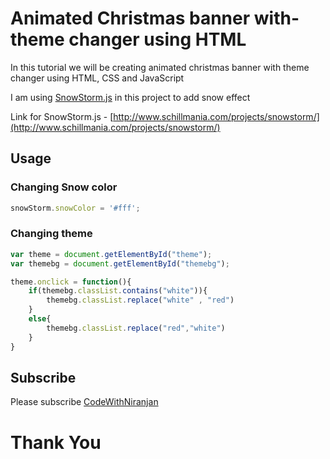 # Animated Christmas banner with-theme changer using HTML

In this tutorial we will be creating animated christmas banner with theme changer using HTML, CSS and JavaScript

I am using [SnowStorm.js](http://www.schillmania.com/projects/snowstorm/) in this project to add snow effect

Link for SnowStorm.js - [http://www.schillmania.com/projects/snowstorm/](http://www.schillmania.com/projects/snowstorm/)

## Usage

### Changing Snow color

```javascript
snowStorm.snowColor = '#fff';
```

### Changing theme

```javascript
var theme = document.getElementById("theme");
var themebg = document.getElementById("themebg");

theme.onclick = function(){
    if(themebg.classList.contains("white")){
        themebg.classList.replace("white" , "red")
    }
    else{
        themebg.classList.replace("red","white")
    }
}
```

## Subscribe
Please subscribe [CodeWithNiranjan](https://youtube.com/channel/UCzfQyi4_E-lS9ps3fVb0jlA)

<h1>Thank You</h1>
